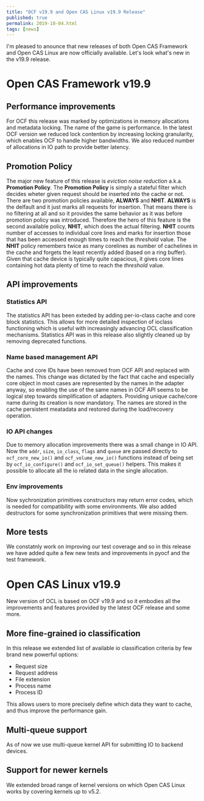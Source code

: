 ```yaml
---
title: "OCF v19.9 and Open CAS Linux v19.9 Release"
published: true
permalink: 2019-10-04.html
tags: [news]
---
```

I'm pleased to anounce that new releases of both Open CAS Framework and
Open CAS Linux are now officially available. Let's look what's new in
the v19.9 release.

# Open CAS Framework v19.9
## Performance improvements
For OCF this release was marked by optimizations in memory allocations and
metadata locking. The name of the game is performance. In the latest OCF version
we reduced lock contention by increasing locking granularity, which enables OCF
to handle higher bandwidths. We also reduced number of allocations in IO path
to provide better latency.

## Promotion Policy
The major new feature of this release is *eviction noise reduction* a.k.a.
**Promotion Policy**. The **Promotion Policy** is simply a stateful filter
which decides wheter given request should be inserted into the cache or not.
There are two promotion policies available, **ALWAYS** and **NHIT**. **ALWAYS**
is the delfault and it just marks all requests for insertion. That means there
is no filtering at all and so it provides the same behavior as it was before
promotion policy was introduced. Therefore the hero of this feature is the
second available policy, **NHIT**, which does the actual filtering. **NHIT**
counts number of accesses to individual core lines and marks for insertion
those that has been accessed enough times to reach the *threshold* value.
The **NHIT** policy remembers twice as many corelines as number of cachelines
in the cache and forgets the least recently added (based on a ring buffer).
Given that cache device is typically quite capacious, it gives core lines
containing hot data plenty of time to reach the *threshold* value.

## API improvements
### Statistics API
The statistics API has been exteded by adding per-io-class cache and core
block statistics. This allows for more detailed inspection of ioclass
functioning which is useful with increasingly advancing OCL classification
mechanisms. Statistics API was in this release also slightly cleaned up by
removing deprecated functions.
### Name based management API
Cache and core IDs have been removed from OCF API and replaced with the names.
This change was dictated by the fact that cache and especially core object
in most cases are represented by the names in the adapter anyway, so enabling
the use of the same names in OCF API seems to be logical step towards
simplification of adapters. Providing unique cache/core name during its
creation is now mandatory. The names are stored in the cache persistent
meatadata and restored during the load/recovery operation.
### IO API changes
Due to memory allocation improvements there was a small change in IO API.
Now the `addr`, `size`, `io_class`, `flags` and `queue` are passed directly
to `ocf_core_new_io()` and `ocf_volume_new_io()` functions instead of being
set by `ocf_io_configure()` and `ocf_io_set_queue()` helpers. This makes it
possible to allocate all the io related data in the single allocation.
### Env improvements
Now sychronization primitives constructors may return error codes, which is
needed for compatibility with some environments. We also added destructors
for some synchronization primitives that were missing them.

## More tests
We constatnly work on improving our test coverage and so in this release we
have added quite a few new tests and improvements in pyocf and the test
framework.

# Open CAS Linux v19.9
New version of OCL is based on OCF v19.9 and so it embodies all the
improvements and features provided by the latest OCF release and some more.

## More fine-grained io classification
In this release we extended list of available io classification criteria
by few brand new powerful options:
- Request size
- Request address
- File extension
- Process name
- Process ID

This allows users to more precisely define which data they want to cache,
and thus improve the performance gain.

## Multi-queue support
As of now we use multi-queue kernel API for submitting IO to backend devices.

## Support for newer kernels
We extended broad range of kernel versions on which Open CAS Linux works by
covering kernels up to v5.2.
